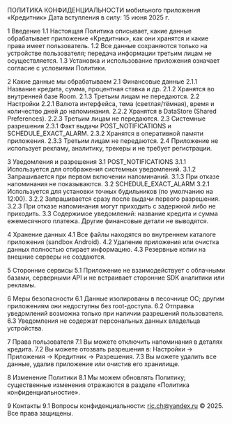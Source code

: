 ПОЛИТИКА КОНФИДЕНЦИАЛЬНОСТИ мобильного приложения «Кредитник»
Дата вступления в силу: 15 июня 2025 г.

1 Введение
1.1 Настоящая Политика описывает, какие данные обрабатывает приложение «Кредитник», как они хранятся и какие права имеет пользователь.
1.2 Все данные сохраняются только на устройстве пользователя; передача информации третьим лицам не осуществляется.
1.3 Установка и использование приложения означает согласие с условиями Политики.

2 Какие данные мы обрабатываем
2.1 Финансовые данные
2.1.1 Название кредита, сумма, процентная ставка и др.
2.1.2 Хранятся во внутренней базе Room.
2.1.3 Третьим лицам не передаются.
2.2 Настройки
2.2.1 Валюта интерфейса, тема (светлая/тёмная), время и количество дней до напоминания.
2.2.2 Хранятся в DataStore (Shared Preferences).
2.2.3 Третьим лицам не передаются.
2.3 Системные разрешения
2.3.1 Факт выдачи POST_NOTIFICATIONS и SCHEDULE_EXACT_ALARM.
2.3.2 Хранятся в оперативной памяти приложения.
2.3.3 Третьим лицам не передаются.
2.4 Приложение не использует рекламу, аналитику, трекеры и не требует регистрации.

3 Уведомления и разрешения
3.1 POST_NOTIFICATIONS
3.1.1 Используется для отображения системных уведомлений.
3.1.2 Запрашивается при первом включении напоминаний.
3.1.3 При отказе напоминания не показываются.
3.2 SCHEDULE_EXACT_ALARM
3.2.1 Используется для установки точных будильников (по умолчанию на 12:00).
3.2.2 Запрашивается сразу после выдачи первого разрешения.
3.2.3 При отказе напоминания могут приходить с задержкой либо не приходить.
3.3 Содержимое уведомлений: название кредита и сумма ежемесячного платежа. Другие финансовые детали не выводятся.

4 Хранение данных
4.1 Все файлы находятся во внутреннем каталоге приложения (sandbox Android).
4.2 Удаление приложения или очистка данных полностью стирает информацию.
4.3 Резервные копии на внешние серверы не создаются.

5 Сторонние сервисы
5.1 Приложение не взаимодействует с облачными базами, серверными API и не встраивает сторонние SDK аналитики или рекламы.

6 Меры безопасности
6.1 Данные изолированы в песочнице ОС; другим приложениям они недоступны без root-доступа.
6.2 Отправка уведомлений возможна только при наличии разрешений пользователя.
6.3 Уведомления не содержат персональных данных владельца устройства.

7 Права пользователя
7.1 Вы можете отключить напоминания в деталях кредита.
7.2 Вы можете отозвать разрешения в: Настройки → Приложения → Кредитник → Разрешения.
7.3 Вы можете удалить все данные, удалив приложение или очистив его хранилище.

8 Изменение Политики
8.1 Мы можем обновлять Политику; существенные изменения отражаются в разделе «Политика конфиденциальностие».

9 Контакты
9.1 Вопросы конфиденциальности: ric.ch@yandex.ru
© 2025. Все права защищены.
